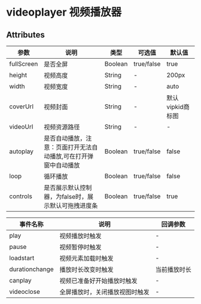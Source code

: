 # videoplayer 视频播放器

## Attributes
|  参数 | 说明 | 类型  | 可选值  | 默认值  |
| ------------ | ------------ | ------------ | ------------ | ------------ |
|fullScreen| 是否全屏 |Boolean |true/false|true|
|height | 视频高度 |String |-|200px|
|width | 视频宽度 |String |-|auto|
|coverUrl | 视频封面| String|-|默认vipkid商标图|
|videoUrl | 视频资源路径| String|-|-|
|autoplay| 是否自动播放，注意：页面打开无法自动播放,可在打开弹窗中自动播放 |Boolean |true/false|false|
|loop | 循环播放| Boolean|true/false|false|
|controls | 是否展示默认控制器，为false时，展示默认可拖拽进度条| Boolean|true/false|true|

|  事件名称 | 说明 | 回调参数  |
| ------------ | ------------ | ------------ |
| play | 视频播放时触发 | 	- |
| pause | 视频暂停时触发 | 	- |
| loadstart | 视频元素加载时触发 | 	- |
| durationchange | 播放时长改变时触发 | 当前播放时长 |
| canplay | 视频已准备好开始播放时触发 | - |
| videoclose | 全屏播放时，关闭播放视图时触发 | - |
